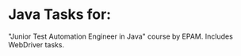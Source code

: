 # Java Tasks for:
"Junior Test Automation Engineer in Java" course by EPAM. Includes WebDriver tasks.

